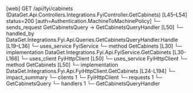 [web] GET /api/fyi/cabinets  (DataGet.Api.Controllers.Integrations.FyiController.GetCabinets)  [L45–L54] status=200 [auth=Authentication.MachineToMachinePolicy]
  └─ sends_request GetCabinetsQuery -> GetCabinetsQueryHandler [L50]
    └─ handled_by DataGet.Integrations.Fyi.Api.Queries.GetCabinetsQueryHandler.Handle [L19–L36]
      └─ uses_service FyiService
        └─ method GetCabinets [L30]
          └─ implementation DataGet.Integrations.Fyi.Api.FyiService.GetCabinets [L30-L166]
            └─ uses_client FyiHttpClient [L50]
            └─ uses_service FyiHttpClient
              └─ method GetCabinets [L50]
                └─ implementation DataGet.Integrations.Fyi.Api.FyiHttpClient.GetCabinets [L24-L194]
  └─ impact_summary
    └─ clients 1
      └─ FyiHttpClient
    └─ requests 1
      └─ GetCabinetsQuery
    └─ handlers 1
      └─ GetCabinetsQueryHandler

